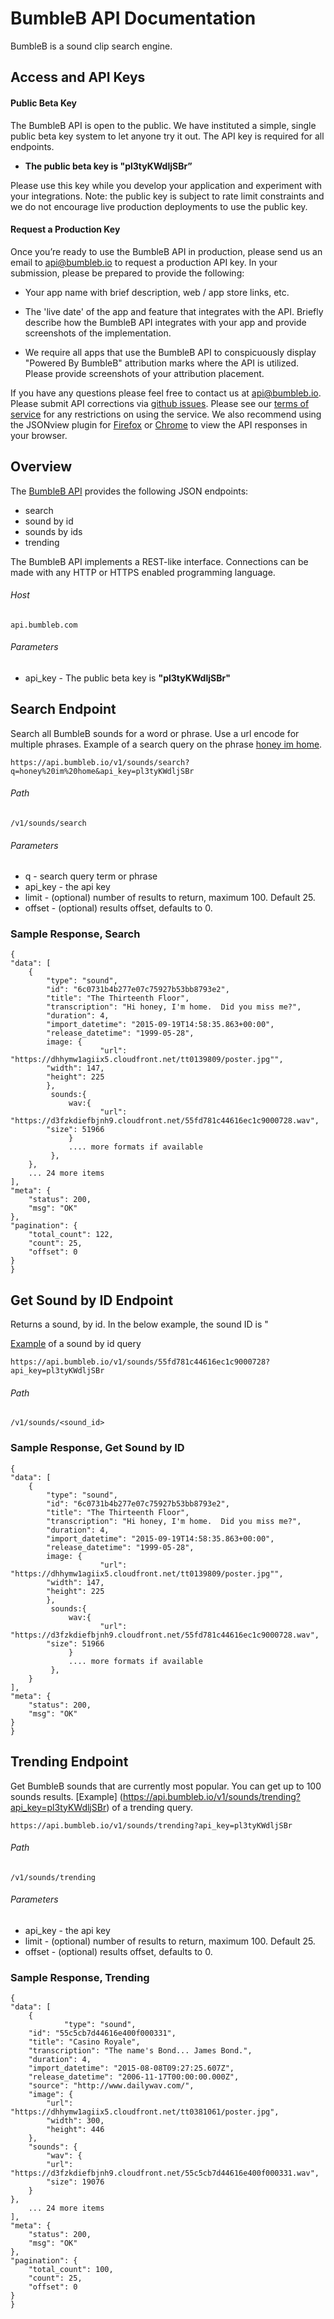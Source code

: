 # BumbleB API Documentation

BumbleB is a sound clip search engine.

## Access and API Keys

#### Public Beta Key 
The BumbleB API is open to the public. We have instituted a simple, single public beta key system to let anyone try it out. The API key is required for all endpoints.

+ <b>The public beta key is "pl3tyKWdljSBr”</b> 
	
Please use this key while you develop your application and experiment with your integrations. Note: the public key is subject to rate limit constraints and we do not encourage live production deployments to use the public key.

#### Request a Production Key
Once you’re ready to use the BumbleB API in production, please send us an email to [api@bumbleb.io](mailto:api@bumbleb.io) to request a production API key. In your submission, please be prepared to provide the following:

+ Your app name with brief description, web / app store links, etc.

+ The 'live date' of the app and feature that integrates with the API. Briefly describe how the BumbleB API integrates with your app and provide screenshots of the implementation.

+ We require all apps that use the BumbleB API to conspicuously display "Powered By BumbleB" attribution marks where the API is utilized. Please provide screenshots of your attribution placement.

If you have any questions please feel free to contact us at [api@bumbleb.io](mailto:api@bumbleb.io). Please submit API corrections via [github issues](https://github.com/bumbleb/BumbleB-API/issues). Please see our [terms of service](http://www.bumbleb.io/api-terms) for any restrictions on using the service. We also recommend using the JSONview plugin for [Firefox](https://addons.mozilla.org/en-us/firefox/addon/jsonview/) or [Chrome](https://chrome.google.com/webstore/detail/jsonview/chklaanhfefbnpoihckbnefhakgolnmc?hl=en) to view the API responses in your browser. 

## Overview

The [BumbleB API](http://api.bumbleb.io) provides the following JSON endpoints:

+ search
+ sound by id
+ sounds by ids 
+ trending

The BumbleB API implements a REST-like interface. Connections can be made with any HTTP or HTTPS enabled programming language.

###### Host

    api.bumbleb.com

###### Parameters

+ api_key - The public beta key is <b>"pl3tyKWdljSBr"</b>

## Search Endpoint

Search all BumbleB sounds for a word or phrase. Use a url encode for multiple phrases.
Example of a search query on the phrase [honey im home](https://api.bumbleb.io/v1/sounds/search?q=honey%20im%20home&api_key=pl3tyKWdljSBr).

	https://api.bumbleb.io/v1/sounds/search?q=honey%20im%20home&api_key=pl3tyKWdljSBr

###### Path

    /v1/sounds/search

###### Parameters

+ q - search query term or phrase
+ api_key - the api key
+ limit - (optional) number of results to return, maximum 100. Default 25.
+ offset - (optional) results offset, defaults to 0.

### Sample Response, Search

	{
    "data": [
        {
            "type": "sound",
			"id": "6c0731b4b277e07c75927b53bb8793e2",
			"title": "The Thirteenth Floor",
			"transcription": "Hi honey, I'm home.  Did you miss me?",
			"duration": 4,
			"import_datetime": "2015-09-19T14:58:35.863+00:00",
			"release_datetime": "1999-05-28",
            image: {
                    	"url": "https://dhhymw1agiix5.cloudfront.net/tt0139809/poster.jpg"",
			"width": 147,
			"height": 225
            },
             sounds:{
                 wav:{
                    	"url": "https://d3fzkdiefbjnh9.cloudfront.net/55fd781c44616ec1c9000728.wav",
			"size": 51966
                 }
                 .... more formats if available
             },
        },
        ... 24 more items
    ],
    "meta": {
        "status": 200,
        "msg": "OK"
    },
    "pagination": {
        "total_count": 122,
        "count": 25,
        "offset": 0
    }
	}

## Get Sound by ID Endpoint

Returns a sound, by id. In the below example, the sound ID is "

[Example](https://api.bumbleb.io/v1/sounds/55fd781c44616ec1c9000728?api_key=pl3tyKWdljSBr) of a sound by id query

	https://api.bumbleb.io/v1/sounds/55fd781c44616ec1c9000728?api_key=pl3tyKWdljSBr

###### Path

    /v1/sounds/<sound_id>


### Sample Response, Get Sound by ID

	{
    "data": [
        {
            "type": "sound",
			"id": "6c0731b4b277e07c75927b53bb8793e2",
			"title": "The Thirteenth Floor",
			"transcription": "Hi honey, I'm home.  Did you miss me?",
			"duration": 4,
			"import_datetime": "2015-09-19T14:58:35.863+00:00",
			"release_datetime": "1999-05-28",
            image: {
                    	"url": "https://dhhymw1agiix5.cloudfront.net/tt0139809/poster.jpg"",
			"width": 147,
			"height": 225
            },
             sounds:{
                 wav:{
                    	"url": "https://d3fzkdiefbjnh9.cloudfront.net/55fd781c44616ec1c9000728.wav",
			"size": 51966
                 }
                 .... more formats if available
             },
        }
    ],
    "meta": {
        "status": 200,
        "msg": "OK"
    }
	}

## Trending Endpoint

Get BumbleB sounds that are currently most popular. You can get up to 100 sounds results.
[Example] (https://api.bumbleb.io/v1/sounds/trending?api_key=pl3tyKWdljSBr) of a trending query.

	https://api.bumbleb.io/v1/sounds/trending?api_key=pl3tyKWdljSBr

###### Path

    /v1/sounds/trending

###### Parameters

+ api_key - the api key
+ limit - (optional) number of results to return, maximum 100. Default 25.
+ offset - (optional) results offset, defaults to 0.

### Sample Response, Trending

	{
    "data": [
        {
            	"type": "sound",
		"id": "55c5cb7d44616e400f000331",
		"title": "Casino Royale",
		"transcription": "The name's Bond... James Bond.",
		"duration": 4,
		"import_datetime": "2015-08-08T09:27:25.607Z",
		"release_datetime": "2006-11-17T00:00:00.000Z",
		"source": "http://www.dailywav.com/",
		"image": {
			"url": "https://dhhymw1agiix5.cloudfront.net/tt0381061/poster.jpg",
			"width": 300,
			"height": 446
		},
		"sounds": {
			"wav": {
			"url": "https://d3fzkdiefbjnh9.cloudfront.net/55c5cb7d44616e400f000331.wav",
			"size": 19076
		}
	},
        ... 24 more items
    ],
    "meta": {
        "status": 200,
        "msg": "OK"
    },
    "pagination": {
        "total_count": 100,
        "count": 25,
        "offset": 0
    }
	}
